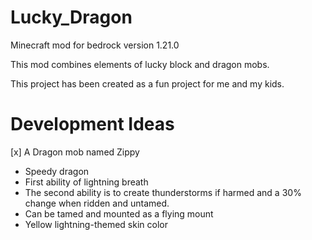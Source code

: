 # Lucky_Dragon
Minecraft mod for bedrock version 1.21.0

This mod combines elements of lucky block and dragon mobs.

This project has been created as a fun project for me and my kids.

# Development Ideas
[x] A Dragon mob named Zippy
  * Speedy dragon
  * First ability of lightning breath
  * The second ability is to create thunderstorms if harmed and a 30% change when ridden and untamed.
  * Can be tamed and mounted as a flying mount
  * Yellow lightning-themed skin color

